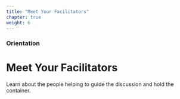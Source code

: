 ```yaml
---
title: "Meet Your Facilitators"
chapter: true
weight: 6
---
```


### Orientation

# Meet Your Facilitators

Learn about the people helping to guide the discussion and hold the container.

